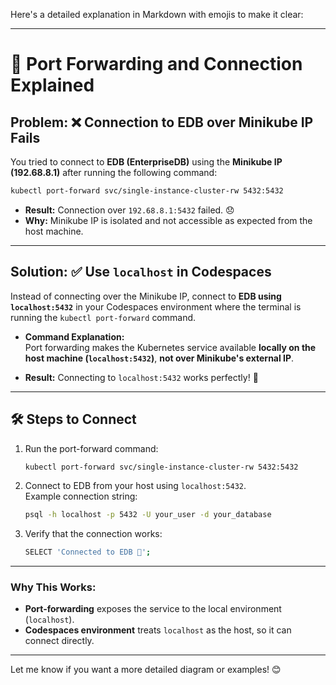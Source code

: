 Here's a detailed explanation in Markdown with emojis to make it clear:

---

# 📓 Port Forwarding and Connection Explained

## Problem: ❌ Connection to EDB over Minikube IP Fails
You tried to connect to **EDB (EnterpriseDB)** using the **Minikube IP (192.68.8.1)** after running the following command:

```bash
kubectl port-forward svc/single-instance-cluster-rw 5432:5432
```

- **Result:** Connection over `192.68.8.1:5432` failed. 😞  
- **Why:** Minikube IP is isolated and not accessible as expected from the host machine.

---

## Solution: ✅ Use `localhost` in Codespaces
Instead of connecting over the Minikube IP, connect to **EDB using `localhost:5432`** in your Codespaces environment where the terminal is running the `kubectl port-forward` command.

- **Command Explanation:**  
  Port forwarding makes the Kubernetes service available **locally on the host machine (`localhost:5432`)**, **not over Minikube's external IP**. 

- **Result:** Connecting to `localhost:5432` works perfectly! 🎉

---

## 🛠 Steps to Connect

1. Run the port-forward command:  
   ```bash
   kubectl port-forward svc/single-instance-cluster-rw 5432:5432
   ```

2. Connect to EDB from your host using `localhost:5432`.  
   Example connection string:  
   ```bash
   psql -h localhost -p 5432 -U your_user -d your_database
   ```

3. Verify that the connection works:  
   ```bash
   SELECT 'Connected to EDB 🎉';
   ```

---

### Why This Works:
- **Port-forwarding** exposes the service to the local environment (`localhost`).  
- **Codespaces environment** treats `localhost` as the host, so it can connect directly.

---

Let me know if you want a more detailed diagram or examples! 😊